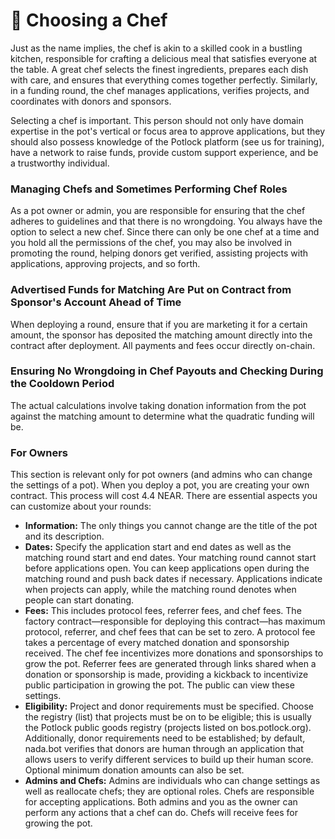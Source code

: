 # 🔎 Choosing a Chef

Just as the name implies, the chef is akin to a skilled cook in a bustling kitchen, responsible for crafting a delicious meal that satisfies everyone at the table. A great chef selects the finest ingredients, prepares each dish with care, and ensures that everything comes together perfectly. Similarly, in a funding round, the chef manages applications, verifies projects, and coordinates with donors and sponsors.

Selecting a chef is important. This person should not only have domain expertise in the pot's vertical or focus area to approve applications, but they should also possess knowledge of the Potlock platform (see us for training), have a network to raise funds, provide custom support experience, and be a trustworthy individual.

### Managing Chefs and Sometimes Performing Chef Roles

As a pot owner or admin, you are responsible for ensuring that the chef adheres to guidelines and that there is no wrongdoing. You always have the option to select a new chef. Since there can only be one chef at a time and you hold all the permissions of the chef, you may also be involved in promoting the round, helping donors get verified, assisting projects with applications, approving projects, and so forth.

### Advertised Funds for Matching Are Put on Contract from Sponsor's Account Ahead of Time

When deploying a round, ensure that if you are marketing it for a certain amount, the sponsor has deposited the matching amount directly into the contract after deployment. All payments and fees occur directly on-chain.

### Ensuring No Wrongdoing in Chef Payouts and Checking During the Cooldown Period

The actual calculations involve taking donation information from the pot against the matching amount to determine what the quadratic funding will be.



### For Owners

This section is relevant only for pot owners (and admins who can change the settings of a pot). When you deploy a pot, you are creating your own contract. This process will cost 4.4 NEAR. There are essential aspects you can customize about your rounds:

* **Information:** The only things you cannot change are the title of the pot and its description.
* **Dates:** Specify the application start and end dates as well as the matching round start and end dates. Your matching round cannot start before applications open. You can keep applications open during the matching round and push back dates if necessary. Applications indicate when projects can apply, while the matching round denotes when people can start donating.
* **Fees:** This includes protocol fees, referrer fees, and chef fees. The factory contract—responsible for deploying this contract—has maximum protocol, referrer, and chef fees that can be set to zero. A protocol fee takes a percentage of every matched donation and sponsorship received. The chef fee incentivizes more donations and sponsorships to grow the pot. Referrer fees are generated through links shared when a donation or sponsorship is made, providing a kickback to incentivize public participation in growing the pot. The public can view these settings.
* **Eligibility:** Project and donor requirements must be specified. Choose the registry (list) that projects must be on to be eligible; this is usually the Potlock public goods registry (projects listed on bos.potlock.org). Additionally, donor requirements need to be established; by default, nada.bot verifies that donors are human through an application that allows users to verify different services to build up their human score. Optional minimum donation amounts can also be set.
* **Admins and Chefs:** Admins are individuals who can change settings as well as reallocate chefs; they are optional roles. Chefs are responsible for accepting applications. Both admins and you as the owner can perform any actions that a chef can do. Chefs will receive fees for growing the pot.

